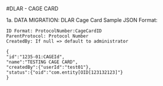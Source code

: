 #DLAR - CAGE CARD

1a. DATA MIGRATION: DLAR Cage Card Sample JSON Format:
 ```
 ID Format: ProtocolNumber:CageCardID
 ParentProtocol: Protocol Number
 CreatedBy: If null => default to administrator

{
 "id":"1235-01:CAGEId",
 "name":"TESTING CAGE CARD",
 "createdBy":{"userId":"test01"},
 "status":{"oid":"com.entity[OID[123132123]"}
 }

 ```